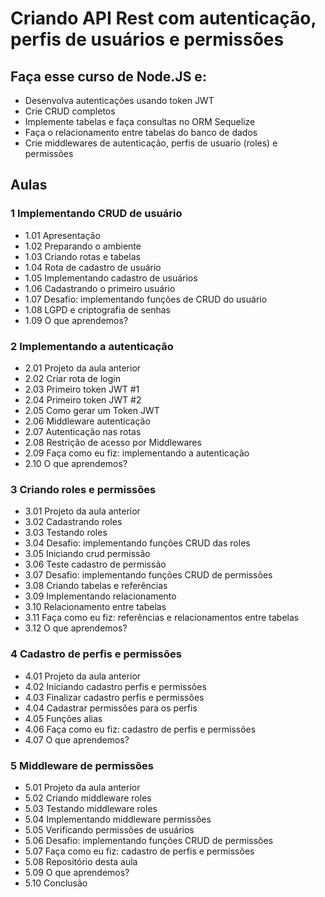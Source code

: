 # Criando API Rest com autenticação, perfis de usuários e permissões

## Faça esse curso de Node.JS e:

- Desenvolva autenticações usando token JWT
- Crie CRUD completos
- Implemente tabelas e faça consultas no ORM Sequelize
- Faça o relacionamento entre tabelas do banco de dados
- Crie middlewares de autenticação, perfis de usuario (roles) e permissões

## Aulas

### 1 Implementando CRUD de usuário
- 1.01 Apresentação
- 1.02 Preparando o ambiente
- 1.03 Criando rotas e tabelas
- 1.04 Rota de cadastro de usuário
- 1.05 Implementando cadastro de usuários
- 1.06 Cadastrando o primeiro usuário
- 1.07 Desafio: implementando funções de CRUD do usuário
- 1.08 LGPD e criptografia de senhas
- 1.09 O que aprendemos?
### 2 Implementando a autenticação
- 2.01 Projeto da aula anterior
- 2.02 Criar rota de login
- 2.03 Primeiro token JWT #1
- 2.04 Primeiro token JWT #2
- 2.05 Como gerar um Token JWT
- 2.06 Middleware autenticação
- 2.07 Autenticação nas rotas
- 2.08 Restrição de acesso por Middlewares
- 2.09 Faça como eu fiz: implementando a autenticação
- 2.10 O que aprendemos?
### 3 Criando roles e permissões
- 3.01 Projeto da aula anterior
- 3.02 Cadastrando roles
- 3.03 Testando roles
- 3.04 Desafio: implementando funções CRUD das roles
- 3.05 Iniciando crud permissão
- 3.06 Teste cadastro de permissão
- 3.07 Desafio: implementando funções CRUD de permissões
- 3.08 Criando tabelas e referências
- 3.09 Implementando relacionamento
- 3.10 Relacionamento entre tabelas
- 3.11 Faça como eu fiz: referências e relacionamentos entre tabelas
- 3.12 O que aprendemos?
### 4 Cadastro de perfis e permissões
- 4.01 Projeto da aula anterior
- 4.02 Iniciando cadastro perfis e permissões
- 4.03 Finalizar cadastro perfis e permissões
- 4.04 Cadastrar permissões para os perfis
- 4.05 Funções alias
- 4.06 Faça como eu fiz: cadastro de perfis e permissões
- 4.07 O que aprendemos?
### 5 Middleware de permissões
- 5.01 Projeto da aula anterior
- 5.02 Criando middleware roles
- 5.03 Testando middleware roles
- 5.04 Implementando middleware permissões
- 5.05 Verificando permissões de usuários
- 5.06 Desafio: implementando funções CRUD de permissões
- 5.07 Faça como eu fiz: cadastro de perfis e permissões
- 5.08 Repositório desta aula
- 5.09 O que aprendemos?
- 5.10 Conclusão